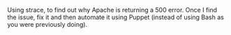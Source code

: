 Using strace, to find out why Apache is returning a 500 error. Once I find the issue, fix it and then automate it using Puppet (instead of using Bash as you were previously doing).
